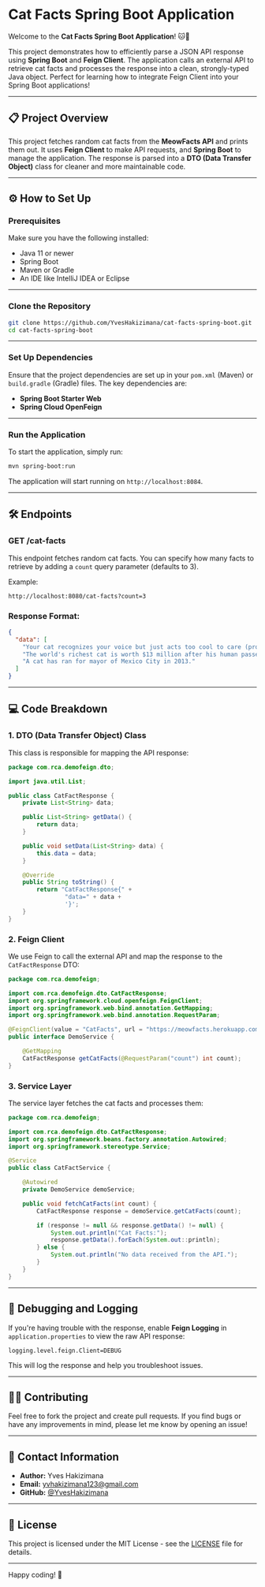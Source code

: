 # Cat Facts Spring Boot Application

Welcome to the **Cat Facts Spring Boot Application**! 🐱🚀

This project demonstrates how to efficiently parse a JSON API response using **Spring Boot** and **Feign Client**. The application calls an external API to retrieve cat facts and processes the response into a clean, strongly-typed Java object. Perfect for learning how to integrate Feign Client into your Spring Boot applications!

---

## 📋 **Project Overview**

This project fetches random cat facts from the **MeowFacts API** and prints them out. It uses **Feign Client** to make API requests, and **Spring Boot** to manage the application. The response is parsed into a **DTO (Data Transfer Object)** class for cleaner and more maintainable code.

---

## ⚙️ **How to Set Up**

### Prerequisites

Make sure you have the following installed:

- Java 11 or newer
- Spring Boot
- Maven or Gradle
- An IDE like IntelliJ IDEA or Eclipse

---

### **Clone the Repository**

```bash
git clone https://github.com/YvesHakizimana/cat-facts-spring-boot.git
cd cat-facts-spring-boot
```

---

### **Set Up Dependencies**

Ensure that the project dependencies are set up in your `pom.xml` (Maven) or `build.gradle` (Gradle) files. The key dependencies are:

- **Spring Boot Starter Web**
- **Spring Cloud OpenFeign**

---

### **Run the Application**

To start the application, simply run:

```bash
mvn spring-boot:run
```

The application will start running on `http://localhost:8084`.

---

## 🛠️ **Endpoints**

### **GET /cat-facts**

This endpoint fetches random cat facts. You can specify how many facts to retrieve by adding a `count` query parameter (defaults to 3).

Example:

```
http://localhost:8080/cat-facts?count=3
```

### **Response Format:**

```json
{
  "data": [
    "Your cat recognizes your voice but just acts too cool to care (probably because they are).",
    "The world's richest cat is worth $13 million after his human passed away and left her fortune to him.",
    "A cat has ran for mayor of Mexico City in 2013."
  ]
}
```

---

## 💻 **Code Breakdown**

### 1. **DTO (Data Transfer Object) Class**

This class is responsible for mapping the API response:

```java
package com.rca.demofeign.dto;

import java.util.List;

public class CatFactResponse {
    private List<String> data;

    public List<String> getData() {
        return data;
    }

    public void setData(List<String> data) {
        this.data = data;
    }

    @Override
    public String toString() {
        return "CatFactResponse{" +
                "data=" + data +
                '}';
    }
}
```

### 2. **Feign Client**

We use Feign to call the external API and map the response to the `CatFactResponse` DTO:

```java
package com.rca.demofeign;

import com.rca.demofeign.dto.CatFactResponse;
import org.springframework.cloud.openfeign.FeignClient;
import org.springframework.web.bind.annotation.GetMapping;
import org.springframework.web.bind.annotation.RequestParam;

@FeignClient(value = "CatFacts", url = "https://meowfacts.herokuapp.com/")
public interface DemoService {

    @GetMapping
    CatFactResponse getCatFacts(@RequestParam("count") int count);
}
```

### 3. **Service Layer**

The service layer fetches the cat facts and processes them:

```java
package com.rca.demofeign;

import com.rca.demofeign.dto.CatFactResponse;
import org.springframework.beans.factory.annotation.Autowired;
import org.springframework.stereotype.Service;

@Service
public class CatFactService {

    @Autowired
    private DemoService demoService;

    public void fetchCatFacts(int count) {
        CatFactResponse response = demoService.getCatFacts(count);

        if (response != null && response.getData() != null) {
            System.out.println("Cat Facts:");
            response.getData().forEach(System.out::println);
        } else {
            System.out.println("No data received from the API.");
        }
    }
}
```

---

## 🔄 **Debugging and Logging**

If you're having trouble with the response, enable **Feign Logging** in `application.properties` to view the raw API response:

```properties
logging.level.feign.Client=DEBUG
```

This will log the response and help you troubleshoot issues.

---

## 🧑‍💻 **Contributing**

Feel free to fork the project and create pull requests. If you find bugs or have any improvements in mind, please let me know by opening an issue!

---

## 📧 **Contact Information**

- **Author:** Yves Hakizimana
- **Email:** yvhakizimana123@gmail.com
- **GitHub:** [@YvesHakizimana](https://github.com/YvesHakizimana)

---

## 📜 **License**

This project is licensed under the MIT License - see the [LICENSE](LICENSE) file for details.

---

Happy coding! 🎉